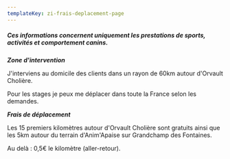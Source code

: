 ```yaml
---
templateKey: zi-frais-deplacement-page
---
```

##### **Ces informations concernent uniquement les prestations de sports, activités et comportement canins.**

***Zone d'intervention***

J'interviens au domicile des clients dans un rayon de 60km autour d'Orvault Cholière.

Pour les stages je peux me déplacer dans toute la France selon les demandes.

***Frais de déplacement***

Les 15 premiers kilomètres autour d'Orvault Cholière sont gratuits ainsi que les 5km autour du terrain d'Anim'Apaise sur Grandchamp des Fontaines.

Au delà : 0,5€ le kilomètre (aller-retour).